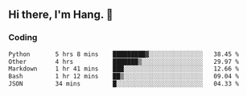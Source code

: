 ## Hi there, I'm Hang. 👋

### Coding

<!--START_SECTION:waka-->

```txt
Python       5 hrs 8 mins    █████████▓░░░░░░░░░░░░░░░   38.45 %
Other        4 hrs           ███████▒░░░░░░░░░░░░░░░░░   29.97 %
Markdown     1 hr 41 mins    ███░░░░░░░░░░░░░░░░░░░░░░   12.66 %
Bash         1 hr 12 mins    ██▒░░░░░░░░░░░░░░░░░░░░░░   09.04 %
JSON         34 mins         █░░░░░░░░░░░░░░░░░░░░░░░░   04.33 %
```

<!--END_SECTION:waka-->

